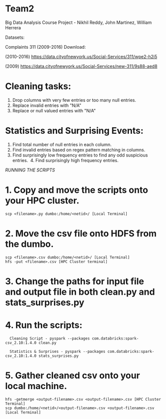 # Team2
Big Data Analysis Course Project - Nikhil Reddy, John Martinez, William Herrera


Datasets:

Complaints 311 (2009-2016) Download:

(2010-2016) https://data.cityofnewyork.us/Social-Services/311/wpe2-h2i5

(2009)      https://data.cityofnewyork.us/Social-Services/new-311/9s88-aed8

# Cleaning tasks:
  1. Drop columns with very few entries or too many null entries.
  2. Replace invalid entries with "N/A"
  3. Replace or null valued entries with "N/A"
  
# Statistics and Surprising Events:
  1. Find total number of null entries in each column.
  2. Find invalid entries based on regex pattern matching in columns.
  3. Find surprisingly low frequency entries to find any odd suspicious entries.
  4. Find surprisingly high frequency entries.
  
 *RUNNING THE SCRIPTS*

# 1. Copy and move the scripts onto your HPC cluster.
 
    scp <filename>.py dumbo:/home/<netid>/ [Local Terminal]

# 2. Move the csv file onto HDFS from the dumbo.
 
    scp <filename>.csv dumbo:/home/<netid>/ [Local Terminal]
    hfs -put <filename>.csv [HPC Cluster terminal]

# 3. Change the paths for input file and output file in both clean.py and stats_surprises.py
  
# 4. Run the scripts: 
 
      Cleaning Script - pyspark --packages com.databricks:spark-csv_2.10:1.4.0 clean.py
      
      Statistics & Surprises - pyspark --packages com.databricks:spark-csv_2.10:1.4.0 stats_surprises.py
 
# 5. Gather cleaned csv onto your local machine.
 
    hfs -getmerge <output-filename>.csv <output-filename>.csv [HPC Cluster Terminal]
    scp dumbo:/home/<netid>/<output-filename>.csv <output-filename>.csv [Local Terminal]
  
  
